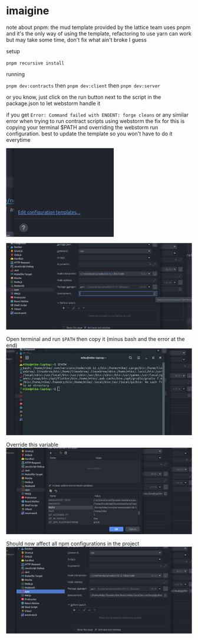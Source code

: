 # imaigine

note about pnpm: the mud template provided by the lattice team uses pnpm and it's the only way of using the template, refactoring to use yarn can work but may take some time, don't fix what ain't broke I guess 

setup

`pnpm recursive install`

running

`pnpm dev:contracts` then `pnpm dev:client` then  `pnpm dev:server`

or you know, just click on the run button next to the script in the package.json to let webstorm handle it


if you get `Error: Command failed with ENOENT: forge cleans` or any similar error when trying to run contract 
scripts using webstorm the fix for this is copying your terminal $PATH and overriding the webstorm run configuration. 
best to update the template so you won't have to do it everytime


![img.png](assets/img.png)


![img_1.png](assets/img_1.png)

Open terminal and run `$PATH` then copy it (minus bash and the error at the end)
![img_2.png](assets/img_2.png)

Override this variable
![img_3.png](assets/img_3.png)

Should now affect all npm configurations in the project
![img_4.png](assets/img_4.png)